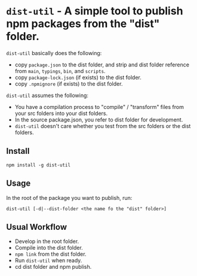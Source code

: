 # `dist-util` - A simple tool to publish npm packages from the "dist" folder.

`dist-util` basically does the following:

* copy `package.json` to the dist folder, and strip and dist folder reference from `main`, `typings`, `bin`, and `scripts`.
* copy `package-lock.json` (if exists) to the dist folder.
* copy `.npmignore` (if exists) to the dist folder.

`dist-util` assumes the following:

* You have a compilation process to "compile" / "transform" files from your src folders into your dist folders.
* In the source package.json, you refer to dist folder for development.
* `dist-util` doesn't care whether you test from the src folders or the dist folders.

## Install

```
npm install -g dist-util
```

## Usage

In the root of the package you want to publish, run:

```
dist-util [-d|--dist-folder <the name fo the "dist" folder>]
```

## Usual Workflow

* Develop in the root folder.
* Compile into the dist folder.
* `npm link` from the dist folder.
* Run `dist-util` when ready.
* cd dist folder and npm publish.
